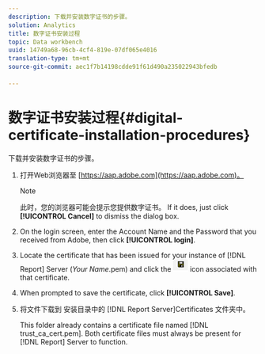 ```yaml
---
description: 下载并安装数字证书的步骤。
solution: Analytics
title: 数字证书安装过程
topic: Data workbench
uuid: 14749a68-96cb-4cf4-819e-07df065e4016
translation-type: tm+mt
source-git-commit: aec1f7b14198cdde91f61d490a235022943bfedb

---
```



# 数字证书安装过程{#digital-certificate-installation-procedures}

下载并安装数字证书的步骤。

1. 打开Web浏览器至 [https://aap.adobe.com](https://aap.adobe.com)。

   >[!NOTE]
   >
   >此时，您的浏览器可能会提示您提供数字证书。 If it does, just click **[!UICONTROL Cancel]** to dismiss the dialog box.

1. On the login screen, enter the Account Name and the Password that you received from Adobe, then click **[!UICONTROL login]**.
1. Locate the certificate that has been issued for your instance of [!DNL Report] Server (*Your Name*.pem) and click the ![](assets/btn_save_certificatedownload.PNG) icon associated with that certificate.
1. When prompted to save the certificate, click **[!UICONTROL Save]**.
1. 将文件下载到 安装目录中的 [!DNL Report Server]Certificates 文件夹中。

   This folder already contains a certificate file named [!DNL trust_ca_cert.pem]. Both certificate files must always be present for [!DNL Report] Server to function.

